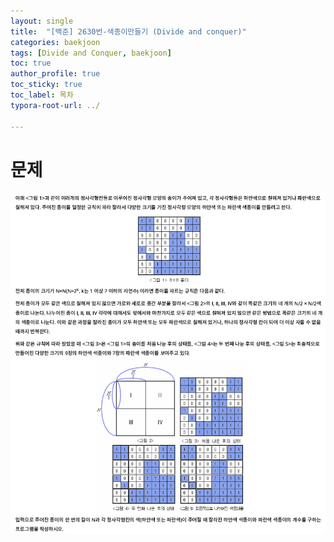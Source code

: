 ```yaml
---
layout: single
title:  "[백준] 2630번-색종이만들기 (Divide and conquer)"
categories: baekjoon
tags: [Divide and Conquer, baekjoon]
toc: true
author_profile: true
toc_sticky: true
toc_label: 목차
typora-root-url: ../

---
```


# 문제

![2630-문제](/assets/images/2024-02-17-baekjoon/2630-문제.png)